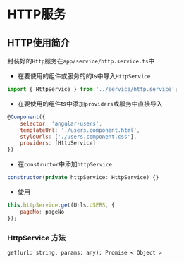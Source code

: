 # HTTP服务

## HTTP使用简介

封装好的`Http`服务在`app/service/http.service.ts`中

* 在要使用的组件或服务的的ts中导入`HttpService`

```js
import { HttpService } from '../service/http.service';
```

* 在要使用的组件ts中添加`providers`或服务中直接导入

```js
@Component({
    selector: 'angular-users',
    templateUrl: './users.component.html',
    styleUrls: ['./users.component.css'],
    providers: [HttpService]
})
```

* 在`constructor`中添加`httpService`

```js
constructor(private httpService: HttpService) {}
```

* 使用

```js
this.httpService.get(Urls.USERS, {
    pageNo: pageNo
});
```

### HttpService 方法

```
get(url: string, params: any): Promise < Object >
```



